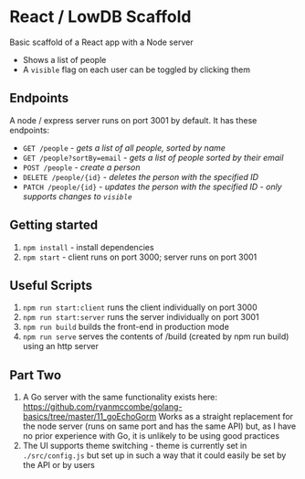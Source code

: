 # React / LowDB Scaffold

Basic scaffold of a React app with a Node server

- Shows a list of people
- A `visible` flag on each user can be toggled by clicking them

## Endpoints

A node / express server runs on port 3001 by default. It has these endpoints:

- `GET /people` - _gets a list of all people, sorted by name_
- `GET /people?sortBy=email` - _gets a list of people sorted by their email_
- `POST /people` - _create a person_
- `DELETE /people/{id}` - _deletes the person with the specified ID_
- `PATCH /people/{id}` - _updates the person with the specified ID - only supports changes to `visible`_

## Getting started

1. `npm install` - install dependencies
2. `npm start` - client runs on port 3000; server runs on port 3001

## Useful Scripts

1. `npm run start:client` runs the client individually on port 3000
2. `npm run start:server` runs the server individually on port 3001
3. `npm run build` builds the front-end in production mode
4. `npm run serve` serves the contents of /build (created by npm run build) using an http server

## Part Two

1. A Go server with the same functionality exists here: https://github.com/ryanmccombe/golang-basics/tree/master/11_goEchoGorm
   Works as a straight replacement for the node server (runs on same port and has the same API) but, as I have no prior experience with Go, it is unlikely to be using good practices
2. The UI supports theme switching - theme is currently set in `./src/config.js` but set up in such a way that it could easily be set by the API or by users
